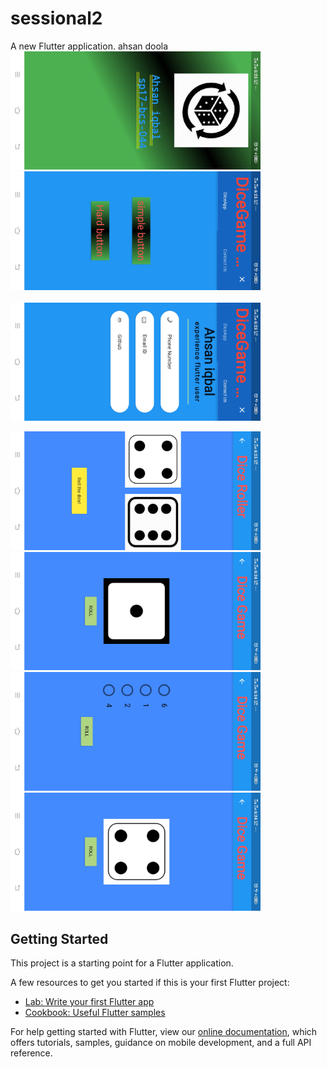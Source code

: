 # sessional2

A new Flutter application.
        ahsan doola  <kbd><img src="screenshoot/a.jpg" width="400"></kbd>
<kbd><img src="screenshoot/b.jpg" width="400"></kbd>
</br>
</br>
<kbd><img src="screenshoot/c.jpg" width="400"></kbd>

<kbd><img src="screenshoot/d.jpg" width="400"></kbd>
<kbd><img src="screenshoot/e.jpg" width="400"></kbd>
<kbd><img src="screenshoot/f.jpg" width="400"></kbd>
<kbd><img src="screenshoot/g.jpg" width="400"></kbd>
## Getting Started

This project is a starting point for a Flutter application.

A few resources to get you started if this is your first Flutter project:

- [Lab: Write your first Flutter app](https://flutter.dev/docs/get-started/codelab)
- [Cookbook: Useful Flutter samples](https://flutter.dev/docs/cookbook)

For help getting started with Flutter, view our
[online documentation](https://flutter.dev/docs), which offers tutorials,
samples, guidance on mobile development, and a full API reference.

